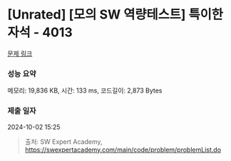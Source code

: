 # [Unrated] [모의 SW 역량테스트] 특이한 자석 - 4013 

[문제 링크](https://swexpertacademy.com/main/code/problem/problemDetail.do?contestProbId=AWIeV9sKkcoDFAVH) 

### 성능 요약

메모리: 19,836 KB, 시간: 133 ms, 코드길이: 2,873 Bytes

### 제출 일자

2024-10-02 15:25



> 출처: SW Expert Academy, https://swexpertacademy.com/main/code/problem/problemList.do